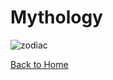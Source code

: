 # Mythology


![zodiac](https://lh3.googleusercontent.com/-BPshSWGRJkQ/WKGxd8cxCLI/AAAAAAAAAIM/KbM305ZedA0QPumte8U1QVIB6FptaHU1QCLcB/s0/zodiac.jpg "zodiac.jpg")

[Back to Home](/ladiesalmanack/)
